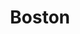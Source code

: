 ---
title: "Boston"
summary: "Boston is an American rock band formed by Tom Scholz in Boston, Massachusetts, that had its most commercial successes during the 1970s and 1980s. The band's core members include multi-instrumentalist, founder and leader Scholz, who played the majority of instruments on the band's 1976 self-titled debut album, and former lead vocalist Brad Delp, among a number of other musicians who varied from album to album. Boston's best-known songs include: \"More Than a Feeling\", \"Peace of Mind\", \"Foreplay/Long Time\", \"Rock and Roll Band\", \"Smokin'\", \"Don't Look Back\", \"A Man I'll Never Be\", \"Hitch a Ride\", \"Party\", \"Amanda\" and \"Feelin' Satisfied\". The band has sold more than 75 million records worldwide, including 31 million units sold in the United States, of which 17 million were the band's debut album and seven million copies of the band's second studio album, Don't Look Back , placing the group amongst the world's best-selling music artists. Altogether, the band has released six studio albums in a career spanning over 48 years. Boston was ranked the 63rd-best hard rock artist by VH1.After original longtime lead singer Brad Delp died in 2007, a number of vocalists have taken the stage; since 2013 Tommy DeCarlo had remained the group's lead singer. Other current members of the band include guitarist Gary Pihl, bassist Tracy Ferrie, drummer Jeff Neal and vocalist/multi-instrumentalist Beth Cohen. Stryper frontman and vocalist Micheal Sweet filled in on vocals after the death of Brad Delp."
image: "boston.jpg"
apple_music_artist_url: "https://music.apple.com/gb/artist/boston/60960"
wikipedia_url: "https://en.wikipedia.org/wiki/Boston_(band)"
---